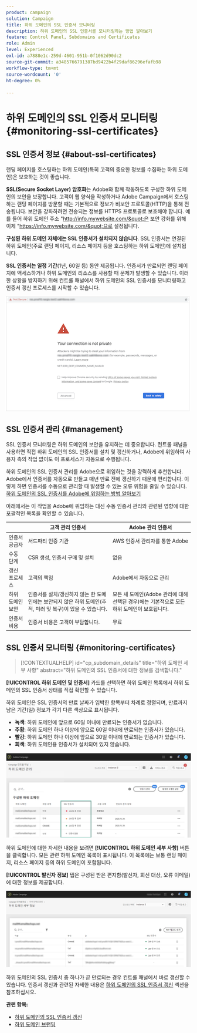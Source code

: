 ```yaml
---
product: campaign
solution: Campaign
title: 하위 도메인의 SSL 인증서 모니터링
description: 하위 도메인의 SSL 인증서를 모니터링하는 방법 알아보기
feature: Control Panel, Subdomains and Certificates
role: Admin
level: Experienced
exl-id: a7888e1c-259d-4601-951b-0f1062d90dc2
source-git-commit: a3485766791387bd9422b4f29daf86296efafb98
workflow-type: tm+mt
source-wordcount: '0'
ht-degree: 0%

---
```


# 하위 도메인의 SSL 인증서 모니터링 {#monitoring-ssl-certificates}

## SSL 인증서 정보 {#about-ssl-certificates}

랜딩 페이지를 호스팅하는 하위 도메인(특히 고객의 중요한 정보를 수집하는 하위 도메인)은 보호하는 것이 좋습니다.

**SSL(Secure Socket Layer) 암호화**&#x200B;는 Adobe와 함께 작동하도록 구성한 하위 도메인의 보안을 보장합니다. 고객이 웹 양식을 작성하거나 Adobe Campaign에서 호스팅하는 랜딩 페이지를 방문할 때는 기본적으로 정보가 비보안 프로토콜(HTTP)을 통해 전송됩니다. 보안을 강화하려면 전송되는 정보를 HTTPS 프로토콜로 보호해야 합니다. 예를 들어 하위 도메인 주소 &quot;http://info.mywebsite.com/&quot;은 보안 강화를 위해 이제 &quot;https://info.mywebsite.com/&quot;으로 설정됩니다.

**구성된 하위 도메인 자체에는 SSL 인증서가 설치되지 않습니다**. SSL 인증서는 연결된 하위 도메인(주로 랜딩 페이지, 리소스 페이지 등을 호스팅하는 하위 도메인)에 설치됩니다.

**SSL 인증서는 일정 기간**(1년, 60일 등) 동안 제공됩니다. 인증서가 만료되면 랜딩 페이지에 액세스하거나 하위 도메인의 리소스를 사용할 때 문제가 발생할 수 있습니다. 이러한 상황을 방지하기 위해 컨트롤 패널에서 하위 도메인의 SSL 인증서를 모니터링하고 인증서 갱신 프로세스를 시작할 수 있습니다.

![](assets/no_certificate.png)

## SSL 인증서 관리 {#management}

SSL 인증서 모니터링은 하위 도메인의 보안을 유지하는 데 중요합니다. 컨트롤 패널을 사용하면 직접 하위 도메인의 SSL 인증서를 설치 및 갱신하거나, Adobe에 위임하여 사용자 측의 작업 없이도 이 프로세스가 자동으로 수행됩니다.

하위 도메인의 SSL 인증서 관리를 Adobe으로 위임하는 것을 강력하게 추천합니다. Adobe에서 인증서를 자동으로 만들고 매년 만료 전에 갱신하기 때문에 편리합니다. 이렇게 하면 인증서를 수동으로 관리할 때 발생할 수 있는 오류 위험을 줄일 수 있습니다. [하위 도메인의 SSL 인증서를 Adobe에 위임하는 방법 알아보기](delegate-ssl.md)

아래에서는 이 작업을 Adobe에 위임하는 대신 수동 인증서 관리와 관련된 영향에 대한 포괄적인 목록을 확인할 수 있습니다.

|       | 고객 관리 인증서 | Adobe 관리 인증서 |
|  ---  |  ---  |  ---  |
| 인증서 공급자 | 서드파티 인증 기관 | AWS 인증서 관리자를 통한 Adobe |
| 수동 단계 | CSR 생성, 인증서 구매 및 설치 | 없음 |
| 갱신 프로세스 | 고객의 책임 | Adobe에서 자동으로 관리 |
| 하위 도메인 보안 | 인증서를 설치/갱신하지 않는 한 도메인에는 보안되지 않은 하위 도메인(추적, 미러 및 복구)이 있을 수 있습니다. | 모든 새 도메인(Adobe 관리에 대해 선택된 경우)에는 기본적으로 모든 하위 도메인이 보호됩니다. |
| 인증서 비용 | 인증서 비용은 고객이 부담합니다. | 무료 |

## SSL 인증서 모니터링 {#monitoring-certificates}

>[!CONTEXTUALHELP]
>id="cp_subdomain_details"
>title="하위 도메인 세부 사항"
>abstract="하위 도메인의 SSL 인증서에 대한 정보를 검색합니다."

**[!UICONTROL 하위 도메인 및 인증서]** 카드를 선택하면 하위 도메인 목록에서 하위 도메인의 SSL 인증서 상태를 직접 확인할 수 있습니다.

하위 도메인은 SSL 인증서의 만료 날짜가 임박한 항목부터 차례로 정렬되며, 만료까지 남은 기간(일) 정보가 각기 다른 색상으로 표시됩니다.

* **녹색**: 하위 도메인에 앞으로 60일 이내에 만료되는 인증서가 없습니다.
* **주황**: 하위 도메인 하나 이상에 앞으로 60일 이내에 만료되는 인증서가 있습니다.
* **빨강**: 하위 도메인 하나 이상에 앞으로 30일 이내에 만료되는 인증서가 있습니다.
* **회색**: 하위 도메인용 인증서가 설치되어 있지 않습니다.

![](assets/subdomains_list.png)

하위 도메인에 대한 자세한 내용을 보려면 **[!UICONTROL 하위 도메인 세부 사항]** 버튼을 클릭합니다.
모든 관련 하위 도메인 목록이 표시됩니다. 이 목록에는 보통 랜딩 페이지, 리소스 페이지 등의 하위 도메인이 포함됩니다.

**[!UICONTROL 발신자 정보]** 탭은 구성된 받은 편지함(발신자, 회신 대상, 오류 이메일)에 대한 정보를 제공합니다.

![](assets/subdomain_details.png)

하위 도메인의 SSL 인증서 중 하나가 곧 만료되는 경우 컨트롤 패널에서 바로 갱신할 수 있습니다. 인증서 갱신과 관련된 자세한 내용은 [하위 도메인의 SSL 인증서 갱신](../../subdomains-certificates/using/renewing-subdomain-certificate.md) 섹션을 참조하십시오.

**관련 항목:**

* [하위 도메인의 SSL 인증서 갱신](../../subdomains-certificates/using/renewing-subdomain-certificate.md)
* [하위 도메인 브랜딩](../../subdomains-certificates/using/subdomains-branding.md)
